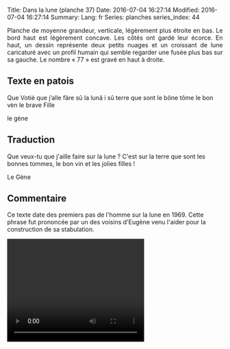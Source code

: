 Title: Dans la lune (planche 37)
Date: 2016-07-04 16:27:14
Modified: 2016-07-04 16:27:14
Summary: 
Lang: fr
Series: planches
series_index: 44


<p style="text-align:justify;">Planche de moyenne grandeur, verticale,
légèrement plus étroite en bas. Le bord haut est légèrement
concave. Les côtés ont gardé leur écorce. En haut, un dessin
représente deux petits nuages et un croissant de lune caricaturé avec
un profil humain qui semble regarder une fusée plus bas sur sa
gauche. Le nombre « 77 » est gravé en haut à droite.</p>

<figure class="image-block" style="float: right;">
  <img alt="" src="{static}/images/planche_37.png">
  <figcaption style="max-width: 230px"></figcaption>
</figure>

## Texte en patois

Que Votié que j’alle fâre sû la lunâ i sû terre que sont le bône tôme
le bon vèn le brave Fille

le gène

## Traduction

Que veux-tu que j'aille faire sur la lune ? C'est sur la terre que
sont les bonnes tommes, le bon vin et les jolies filles !

Le Gène

## Commentaire

Ce texte date des premiers pas de l'homme sur la lune en 1969. Cette
phrase fut prononcée par un des voisins d'Eugène venu l'aider pour la
construction de sa stabulation.


<video width="320" height="240" controls>
  <source src="https://d1njpgd0ygatdn.cloudfront.net/video_37.mp4" type="video/mp4">
</video>
